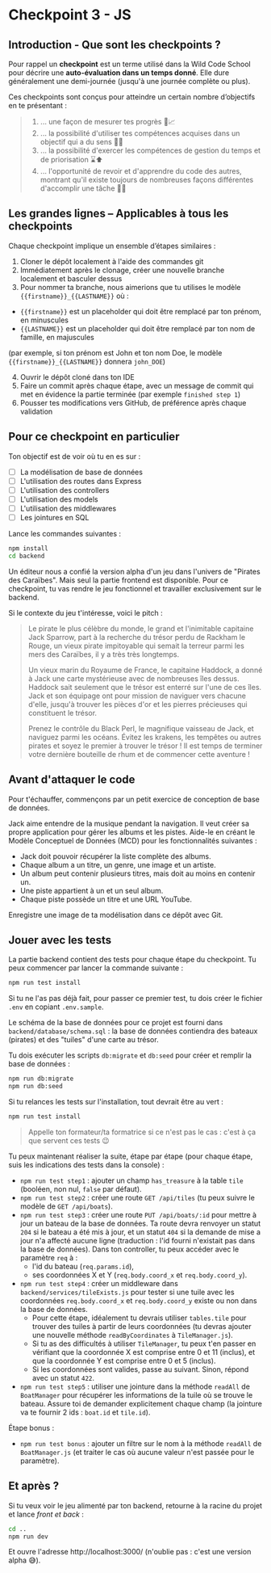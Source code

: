 # Checkpoint 3 - JS

## Introduction - Que sont les checkpoints ?

Pour rappel un **checkpoint** est un terme utilisé dans la Wild Code School pour décrire une **auto-évaluation dans un temps donné**. Elle dure généralement une demi-journée (jusqu'à une journée complète ou plus).

Ces checkpoints sont conçus pour atteindre un certain nombre d’objectifs en te présentant :

> 1. ... une façon de mesurer tes progrès 📏📈
> 2. ... la possibilité d'utiliser tes compétences acquises dans un objectif qui a du sens 🚩🥅
> 3. ... la possibilité d'exercer les compétences de gestion du temps et de priorisation ⌛⬆️
> 4. ... l'opportunité de revoir et d'apprendre du code des autres, montrant qu'il existe toujours de nombreuses façons différentes d'accomplir une tâche 👥💬

## Les grandes lignes – Applicables à tous les checkpoints

Chaque checkpoint implique un ensemble d’étapes similaires :

1. Cloner le dépôt localement à l'aide des commandes git
2. Immédiatement après le clonage, créer une nouvelle branche localement et basculer dessus
3. Pour nommer ta branche, nous aimerions que tu utilises le modèle `{{firstname}}_{{LASTNAME}}` où :

- `{{firstname}}` est un placeholder qui doit être remplacé par ton prénom, en minuscules
- `{{LASTNAME}}` est un placeholder qui doit être remplacé par ton nom de famille, en majuscules

(par exemple, si ton prénom est John et ton nom Doe, le modèle `{{firstname}}_{{LASTNAME}}` donnera `john_DOE`)

4. Ouvrir le dépôt cloné dans ton IDE
5. Faire un commit après chaque étape, avec un message de commit qui met en évidence la partie terminée (par exemple `finished step 1`)
6. Pousser tes modifications vers GitHub, de préférence après chaque validation

## Pour ce checkpoint en particulier

Ton objectif est de voir où tu en es sur :

- [ ] La modélisation de base de données
- [ ] L'utilisation des routes dans Express
- [ ] L'utilisation des controllers
- [ ] L'utilisation des models
- [ ] L'utilisation des middlewares
- [ ] Les jointures en SQL

Lance les commandes suivantes :

```bash
npm install
cd backend
```

Un éditeur nous a confié la version alpha d'un jeu dans l'univers de "Pirates des Caraïbes".
Mais seul la partie frontend est disponible.
Pour ce checkpoint, tu vas rendre le jeu fonctionnel et travailler exclusivement sur le backend.

Si le contexte du jeu t'intéresse, voici le pitch :

> Le pirate le plus célèbre du monde, le grand et l'inimitable capitaine Jack Sparrow, part à la recherche du trésor perdu de Rackham le Rouge, un vieux pirate impitoyable qui semait la terreur parmi les mers des Caraïbes, il y a très très longtemps.
>
> Un vieux marin du Royaume de France, le capitaine Haddock, a donné à Jack une carte mystérieuse avec de nombreuses îles dessus. Haddock sait seulement que le trésor est enterré sur l'une de ces îles.
> Jack et son équipage ont pour mission de naviguer vers chacune d'elle, jusqu'à trouver les pièces d'or et les pierres précieuses qui constituent le trésor.
>
> Prenez le contrôle du Black Perl, le magnifique vaisseau de Jack, et naviguez parmi les océans.
> Évitez les krakens, les tempêtes ou autres pirates et soyez le premier à trouver le trésor !
> Il est temps de terminer votre dernière bouteille de rhum et de commencer cette aventure !

## Avant d'attaquer le code

Pour t'échauffer, commençons par un petit exercice de conception de base de données.

Jack aime entendre de la musique pendant la navigation.
Il veut créer sa propre application pour gérer les albums et les pistes.
Aide-le en créant le Modèle Conceptuel de Données (MCD) pour les fonctionnalités suivantes :

- Jack doit pouvoir récupérer la liste complète des albums.
- Chaque album a un titre, un genre, une image et un artiste.
- Un album peut contenir plusieurs titres, mais doit au moins en contenir un.
- Une piste appartient à un et un seul album.
- Chaque piste possède un titre et une URL YouTube.

Enregistre une image de ta modélisation dans ce dépôt avec Git.

## Jouer avec les tests

La partie backend contient des tests pour chaque étape du checkpoint.
Tu peux commencer par lancer la commande suivante :

```bash
npm run test install
```

Si tu ne l'as pas déjà fait, pour passer ce premier test, tu dois créer le fichier `.env` en copiant `.env.sample`.

Le schéma de la base de données pour ce projet est fourni dans `backend/database/schema.sql` : la base de données contiendra des bateaux (pirates) et des "tuiles" d'une carte au trésor.

Tu dois exécuter les scripts `db:migrate` et `db:seed` pour créer et remplir la base de données :

```bash
npm run db:migrate
npm run db:seed
```

Si tu relances les tests sur l'installation, tout devrait être au vert :

```bash
npm run test install
```

> Appelle ton formateur/ta formatrice si ce n'est pas le cas : c'est à ça que servent ces tests 😉

Tu peux maintenant réaliser la suite, étape par étape (pour chaque étape, suis les indications des tests dans la console) :

- `npm run test step1` : ajouter un champ `has_treasure` à la table `tile` (booléen, non nul, `false` par défaut).
- `npm run test step2` : créer une route `GET /api/tiles` (tu peux suivre le modèle de `GET /api/boats`).
- `npm run test step3` : créer une route `PUT /api/boats/:id` pour mettre à jour un bateau de la base de données. Ta route devra renvoyer un statut `204` si le bateau a été mis à jour, et un statut `404` si la demande de mise a jour n'a affecté aucune ligne (traduction : l'id fourni n'existait pas dans la base de données). Dans ton controller, tu peux accéder avec le paramètre `req` à :
  - l'id du bateau (`req.params.id`),
  - ses coordonnées X et Y (`req.body.coord_x` et `req.body.coord_y`).
- `npm run test step4` : créer un middleware dans `backend/services/tileExists.js` pour tester si une tuile avec les coordonnées `req.body.coord_x` et `req.body.coord_y` existe ou non dans la base de données.
  - Pour cette étape, idéalement tu devrais utiliser `tables.tile` pour trouver des tuiles à partir de leurs coordonnées (tu devras ajouter une nouvelle méthode `readByCoordinates` à `TileManager.js`).
  - Si tu as des difficultés à utiliser `TileManager`, tu peux t'en passer en vérifiant que la coordonnée X est comprise entre 0 et 11 (inclus), et que la coordonnée Y est comprise entre 0 et 5 (inclus).
  - Si les coordonnées sont valides, passe au suivant. Sinon, répond avec un statut `422`.
- `npm run test step5` : utiliser une jointure dans la méthode `readAll` de `BoatManager` pour récupérer les informations de la tuile où se trouve le bateau. Assure toi de demander explicitement chaque champ (la jointure va te fournir 2 ids : `boat.id` et `tile.id`).

Étape bonus :

- `npm run test bonus` : ajouter un filtre sur le nom à la méthode `readAll` de `BoatManager.js` (et traiter le cas où aucune valeur n'est passée pour le paramètre).

## Et après ?

Si tu veux voir le jeu alimenté par ton backend, retourne à la racine du projet et lance _front et back_ :

```bash
cd ..
npm run dev
```

Et ouvre l'adresse http://localhost:3000/ (n'oublie pas : c'est une version alpha 😅).
